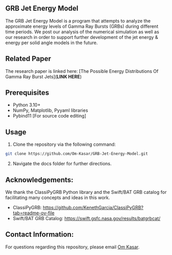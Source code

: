 ## GRB Jet Energy Model
The GRB Jet Energy Model is a program that attempts to analyze the approximate energy levels of Gamma Ray Bursts (GRBs) during different time periods. We post our analysis of the numerical simulation as well as our research in order to support further development of the jet energy & energy per solid angle models in the future.

## Related Paper
The research paper is linked here: [The Possible Energy Distributions Of Gamma Ray Burst Jets](**LINK HERE**)

## Prerequisites
- Python 3.10+
- NumPy, Matplotlib, Pyyaml libraries
- Pybind11 [For source code editing]

## Usage
1. Clone the repository via the following command:

```bash
git clone https://github.com/Om-Kasar/GRB-Jet-Energy-Model.git
```

2. Navigate the docs folder for further directions.

## Acknowledgements:
We thank the ClassiPyGRB Python library and the Swift/BAT GRB catalog for facilitating many concepts and ideas in this work.

- ClassiPyGRB: https://github.com/KenethGarcia/ClassiPyGRB?tab=readme-ov-file
- Swift/BAT GRB Catalog: https://swift.gsfc.nasa.gov/results/batgrbcat/

## Contact Information:
For questions regarding this repository, please email [Om Kasar](contact.omkasar@gmail.com).